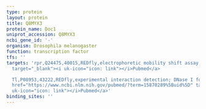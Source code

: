 ```yaml
---
type: protein
layout: protein
title: Q8MYX3
protein_name: Doc1
uniprot_accession: Q8MYX3
ncbi_gene_id: '-'
organism: Drosophila melanogaster
function: transcription factor
tfs: ''
targets: 'rpr,Q24475,40015,REDfly,electrophoretic mobility shift assay,&ensp;<a href="https://www.ncbi.nlm.nih.gov/pubmed/?term=19282966%5Buid%5D"
  target="_blank"><i uk-icon="icon: link"></i>Pubmed</a>

  Tl,P08953,43222,REDfly,experimental interaction detection; DNase I footprinting,&ensp;<a
  href="https://www.ncbi.nlm.nih.gov/pubmed/?term=15870289%5Buid%5D" target="_blank"><i
  uk-icon="icon: link"></i>Pubmed</a>'
binding_sites: ''
---
```


